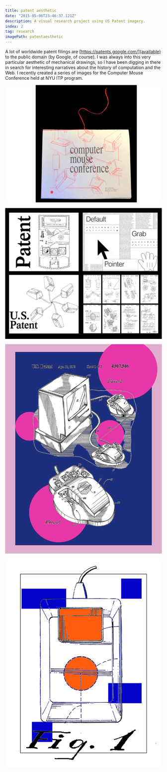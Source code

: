 ```yaml
---
title: patent aesthetic
date: "2015-05-06T23:46:37.121Z"
description: A visual research project using US Patent imagery.
index: 2
tag: research
imagePath: patentaesthetic
---
```


A lot of worldwide patent filings are [https://patents.google.com/](available) to the public domain (by Google, of course). I was always into this very particular aesthetic of mechanical drawings, so I have been digging in there in search for interesting narratives about the history of computation and the Web. I recently created a series of images for the Computer Mouse Conference held at NYU ITP program. 

![print zine](zine.png)

![grid](grid.png)

![poster](8.png)

![poster](9.png)
